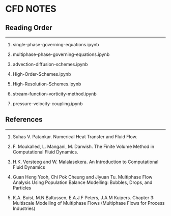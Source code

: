 # CFD NOTES

## Reading Order
***

  1. single-phase-governing-equations.ipynb
  
  2. multiphase-phase-governing-equations.ipynb
  
  3. advection-diffusion-schemes.ipynb
  
  4. High-Order-Schemes.ipynb
  
  5. High-Resolution-Schemes.ipynb
  
  6. stream-function-vorticity-method.ipynb
  
  7. pressure-velocity-coupling.ipynb
  
## References
***

  1. Suhas V. Patankar. Numerical Heat Transfer and Fluid Flow.

  2. F. Moukalled, L. Mangani, M. Darwish. The Finite Volume Method in Computational Fluid Dynamics.

  3. H.K. Versteeg and W. Malalasekera. An Introduction to Computational Fluid Dynamics
  
  4. Guan Heng Yeoh, Chi Pok Cheung and Jiyuan Tu. Multiphase Flow Analysis Using Population Balance Modelling: Bubbles, Drops, and Particles
  
  5. K.A. Buist, M.N Baltussen, E.A.J.F Peters, J.A.M Kuipers. Chapter 3: Multiscale Modelling of Multiphase Flows (Multiphase Flows for Process Industries)
  
